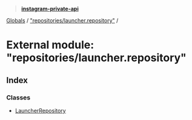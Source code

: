 > **[instagram-private-api](../README.md)**

[Globals](../README.md) / ["repositories/launcher.repository"](_repositories_launcher_repository_.md) /

# External module: "repositories/launcher.repository"

## Index

### Classes

* [LauncherRepository](../classes/_repositories_launcher_repository_.launcherrepository.md)